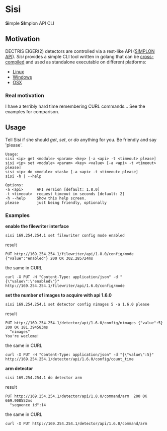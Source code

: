 # Sisi
**Si**mple **SI**mplon API CLI

## Motivation
DECTRIS EIGER(2) detectors are controlled via a rest-like API ([SIMPLON API](https://media.dectris.com/210607-DECTRIS-SIMPLON-API-Manual_EIGER2-chip-based_detectros.pdf)). _Sisi_ provides a simple CLI tool written in golang that can be [cross-compiled](./build.sh) and used as standalone executable on different platforms:

* [Linux](./bin/sisi-linux-386)
* [Windows](./bin/sisi-windows-386.exe)
* [OSX](./bin/sisi-darwin-amd64)

### Real motivation
I have a terribly hard time remembering CURL commands... See the examples for comparison. 

## Usage
Tell Sisi if she should _get_, _set_, or _do_ anything for you. Be friendly and say 'please'.

	Usage:
	sisi <ip> get <module> <param> <key> [-a <api> -t <timeout> please]
	sisi <ip> set <module> <param> <key> <value> [-a <api> -t <timeout> please]
	sisi <ip> do <module> <task> [-a <api> -t <timeout> please]
	sisi -h | --help

	Options:
	-a <api>      API version [default: 1.8.0]
	-t <timeout>  request timeout in seconds [default: 2]
	-h --help     Show this help screen.
	please        just being friendly, optionally

### Examples
**enable the filewriter interface**
```
sisi 169.254.254.1 set filewriter config mode enabled
```
result
```
PUT http://169.254.254.1/filewriter/api/1.8.0/config/mode {"value":"enabled"} 200 OK 302.285724ms
```

the same in CURL
```
curl -X PUT -H "Content-Type: application/json" -d "{\"value\":\"enabled\"}" http://169.254.254.1/filewriter/api/1.6.0/config/mode
```

**set the number of images to acquire with api 1.6.0**
```
sisi 169.254.254.1 set detector config nimages 5 -a 1.6.0 please
```
result
```
PUT http://169.254.254.1/detector/api/1.6.0/config/nimages {"value":5} 200 OK 181.394583ms
  "nimages"
You're weclome!
```

the same in CURL
```
curl -X PUT -H "Content-Type: application/json" -d "{\"value\":5}"
http://169.254.254.1/detector/api/1.6.0/config/count_time
```

**arm detector**
```
sisi 169.254.254.1 do detector arm
```
result
```
PUT http://169.254.254.1/detector/api/1.8.0/command/arm  200 OK 669.908552ms
  "sequence id":14
```
the same in CURL
```
curl -X PUT http://169.254.254.1/detector/api/1.6.0/command/arm
```
